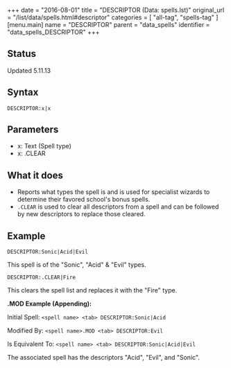 +++
date = "2016-08-01"
title = "DESCRIPTOR (Data: spells.lst)"
original_url = "/list/data/spells.html#descriptor"
categories = [ "all-tag", "spells-tag" ]
[menu.main]
    name = "DESCRIPTOR"
    parent = "data_spells"
    identifier = "data_spells_DESCRIPTOR"
+++

## Status

Updated 5.11.13

## Syntax

`DESCRIPTOR:x|x`

## Parameters

-   x: Text (Spell type)
-   x: .CLEAR



What it does
------------

-   Reports what types the spell is and is used for specialist wizards
    to determine their favored school's bonus spells.
-   `.CLEAR` is used to clear all descriptors from a spell and can be
    followed by new descriptors to replace those cleared.

Example
-------

`DESCRIPTOR:Sonic|Acid|Evil`

This spell is of the "Sonic", "Acid" & "Evil" types.

`DESCRIPTOR:.CLEAR|Fire`

This clears the spell list and replaces it with the "Fire" type.

**.MOD Example (Appending):**

Initial Spell: `<spell name> <tab> DESCRIPTOR:Sonic|Acid`

Modified By: `<spell name>.MOD <tab> DESCRIPTOR:Evil`

Is Equivalent To: `<spell name> <tab> DESCRIPTOR:Sonic|Acid|Evil`

The associated spell has the descriptors "Acid", "Evil", and "Sonic".

